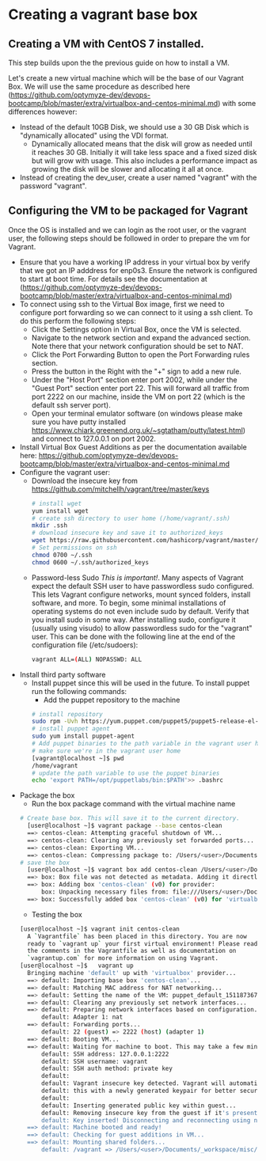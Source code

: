 # Creating a vagrant base box

## Creating a VM with CentOS 7 installed.

This step builds upon the the previous guide on how to install a VM. 

Let's create a new virtual machine which will be the base of our Vagrant Box. We will use the same procedure as described here (https://github.com/optymyze-dev/devops-bootcamp/blob/master/extra/virtualbox-and-centos-minimal.md) with some differences however:

* Instead of the default 10GB Disk, we should use a 30 GB Disk which is "dynamically allocated" using the VDI format.
  * Dynamically allocated means that the disk will grow as needed until it reaches 30 GB. Initially it will take less space and a fixed sized disk but will grow with usage. This also includes a performance impact as growing the disk will be slower and allocating it all at once.
* Instead of creating the dev_user, create a user named "vagrant" with the password "vagrant".

## Configuring the VM to be packaged for Vagrant

Once the OS is installed and we can login as the root user, or the vagrant user, the following steps should be followed in order to prepare the vm for Vagrant.

* Ensure that you have a working IP address in your virtual box by verify that we got an IP adddress for enp0s3. Ensure the network is configured to start at boot time. For details see the documentation at (https://github.com/optymyze-dev/devops-bootcamp/blob/master/extra/virtualbox-and-centos-minimal.md) 
* To connect using ssh to the Virtual Box image, first we need to configure port forwarding so we can connect to it using a ssh client. To do this perform the following steps:
  * Click the Settings option in Virtual Box, once the VM is selected.
  * Navigate to the network section and expand the advanced section. Note there that your network configuration should be set to NAT.
  * Click the Port Forwarding Button to open the Port Forwarding rules section.
  * Press the button in the Right with the "+" sign to add a new rule.
  * Under the "Host Port" section enter port 2002, while under the "Guest Port" section enter port 22. This will forward all traffic from port 2222 on our machine, inside the VM on port 22 (which is the default ssh server port).
  * Open your terminal emulator software (on windows please make sure you have putty installed https://www.chiark.greenend.org.uk/~sgtatham/putty/latest.html) and connect to 127.0.0.1 on port 2002.
* Install Virtual Box Guest Additions as per the documentation available here: https://github.com/optymyze-dev/devops-bootcamp/blob/master/extra/virtualbox-and-centos-minimal.md 
* Configure the vagrant user:
  * Download the insecure key from https://github.com/mitchellh/vagrant/tree/master/keys
	``` sh
	# install wget
	yum install wget
	# create ssh directory to user home (/home/vagrant/.ssh)
	mkdir .ssh
	# download insecure key and save it to authorized_keys
	wget https://raw.githubusercontent.com/hashicorp/vagrant/master/keys/vagrant.pub	-O ~/.ssh/authorized_keys
	# Set permissions on ssh
	chmod 0700 ~/.ssh
	chmod 0600 ~/.ssh/authorized_keys
	```
  * Password-less Sudo
	*This is important!*. Many aspects of Vagrant expect the default SSH user to have passwordless sudo configured. This lets Vagrant configure networks, mount synced folders, install software, and more.
	To begin, some minimal installations of operating systems do not even include sudo by default. Verify that you install sudo in some way.
	After installing sudo, configure it (usually using visudo) to allow passwordless sudo for the "vagrant" user. This can be done with the following line at the end of the configuration file (/etc/sudoers):
	```sh
	vagrant ALL=(ALL) NOPASSWD: ALL
	```
* Install third party software
  * Install puppet since this will be used in the future. To install puppet run the following commands:
	* Add the puppet repository to the machine
	```sh
	# install repository
	sudo rpm -Uvh https://yum.puppet.com/puppet5/puppet5-release-el-7.noarch.rpm
	# install puppet agent
	sudo yum install puppet-agent
	# Add puppet binaries to the path variable in the vagrant user home
	# make sure we're in the vagrant user home
	[vagrant@localhost ~]$ pwd
	/home/vagrant
	# update the path variable to use the puppet binaries
	echo 'export PATH=/opt/puppetlabs/bin:$PATH'>> .bashrc
	```
* Package the box
  * Run the box package command with the virtual machine name
  ```sh
  # Create base box. This will save it to the current directory. 
	[user@localhost ~]$ vagrant package --base centos-clean
	==> centos-clean: Attempting graceful shutdown of VM...
	==> centos-clean: Clearing any previously set forwarded ports...
	==> centos-clean: Exporting VM...
	==> centos-clean: Compressing package to: /Users/<user>/Documents/_workspace/misc/puppet/package.box 
  # save the box
	[user@localhost ~]$ vagrant box add centos-clean /Users/<user>/Documents/_workspace/misc/puppet/package.box
	==> box: Box file was not detected as metadata. Adding it directly...
	==> box: Adding box 'centos-clean' (v0) for provider:
		box: Unpacking necessary files from: file:///Users/<user>/Documents/_workspace/misc/puppet/package.box
	==> box: Successfully added box 'centos-clean' (v0) for 'virtualbox'! 
  ```
  * Testing the box
  ```sh
  [user@localhost ~]$ vagrant init centos-clean
	A `Vagrantfile` has been placed in this directory. You are now
	ready to `vagrant up` your first virtual environment! Please read
	the comments in the Vagrantfile as well as documentation on
	`vagrantup.com` for more information on using Vagrant.
  [user@localhost ~]$	vagrant up
	Bringing machine 'default' up with 'virtualbox' provider...
	==> default: Importing base box 'centos-clean'...
	==> default: Matching MAC address for NAT networking...
	==> default: Setting the name of the VM: puppet_default_1511873672602_57381
	==> default: Clearing any previously set network interfaces...
	==> default: Preparing network interfaces based on configuration...
		default: Adapter 1: nat
	==> default: Forwarding ports...
		default: 22 (guest) => 2222 (host) (adapter 1)
	==> default: Booting VM...
	==> default: Waiting for machine to boot. This may take a few minutes...
		default: SSH address: 127.0.0.1:2222
		default: SSH username: vagrant
		default: SSH auth method: private key
		default:
		default: Vagrant insecure key detected. Vagrant will automatically replace
		default: this with a newly generated keypair for better security.
		default:
		default: Inserting generated public key within guest...
		default: Removing insecure key from the guest if it's present...
		default: Key inserted! Disconnecting and reconnecting using new SSH key...
	==> default: Machine booted and ready!
	==> default: Checking for guest additions in VM...
	==> default: Mounting shared folders...
		default: /vagrant => /Users/<user>/Documents/_workspace/misc/puppet
  ```
